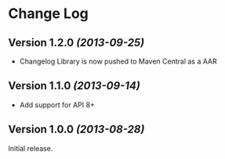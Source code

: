 Change Log
===============================================================================

Version 1.2.0 *(2013-09-25)*
----------------------------

 * Changelog Library is now pushed to Maven Central as a AAR


Version 1.1.0 *(2013-09-14)*
----------------------------

 * Add support for API 8+


Version 1.0.0 *(2013-08-28)*
----------------------------
Initial release.